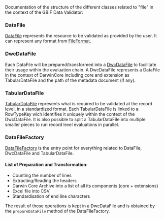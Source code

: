 Documentation of the structure of the different classes related to "file" in the context of the GBIF Data Validator:

### DataFile
[DataFile](https://github.com/gbif/gbif-data-validator/blob/master/validator-processor/src/main/java/org/gbif/validation/api/DataFile.java)
represents the resource to be validated as provided by the user. It can represent any format from [FileFormat](https://github.com/gbif/gbif-data-validator/blob/master/validator-processor/src/main/java/org/gbif/validation/api/model/FileFormat.java).

### DwcDataFile
Each DataFile will be prepared/transformed into a [DwcDataFile](https://github.com/gbif/gbif-data-validator/blob/master/validator-processor/src/main/java/org/gbif/validation/api/DwcDataFile.java)
to facilitate their usage within the evaluation chain. A DwcDataFile represents a DataFile in the context of DarwinCore 
including core and extension as TabularDataFile and the path of the metadata document (if any).

### TabularDataFile
[TabularDataFile](https://github.com/gbif/gbif-data-validator/blob/master/validator-processor/src/main/java/org/gbif/validation/api/TabularDataFile.java) 
represents what is required to be validated at the record level, in a standardized format. Each TabularDataFile is linked to a RowTypeKey wich identifies
it uniquely within the context of the DwcDataFile. It is also possible to split a TabularDataFile into multiple smaller pieces to run record level evaluations in parallel.

### DataFileFactory
 [DataFileFactory](https://github.com/gbif/gbif-data-validator/blob/master/validator-processor/src/main/java/org/gbif/validation/source/DataFileFactory.java) is the entry point for everything related to DataFile, DwcDataFile and TabularDataFile.

#### List of Preparation and Transformation:
 * Counting the number of lines
 * Extracting/Reading the headers
 * Darwin Core Archive into a list of all its components (core + extensions)
 * Excel file into CSV
 * Standardisation of end line characters

The result of those operations is kept in a DwcDataFile and is obtained by the `prepareDataFile` method of the DataFileFactory.

